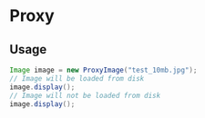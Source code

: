 # Proxy

## Usage

```java
Image image = new ProxyImage("test_10mb.jpg");
// Image will be loaded from disk
image.display();
// Image will not be loaded from disk
image.display();
```